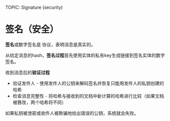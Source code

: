 TOPIC: Signature (security)

# 签名（安全）

**签名**或数字签名是 协议，表明消息是真实的。

从给定消息的hash，**签名过程**首先使用实体的私有key生成链接到签名实体的数字签名。

收到消息后的**验证过程**

- 验证发件人 - 使用发件人的公钥来解码签名并恢复只能用发件人的私钥创建的哈希
- 检查消息完整性 - 将哈希与接收到的文档中新计算的哈希进行比较（如果文档被篡改，两个哈希将不同）

如果私钥被泄密或收件人被欺骗地给出错误的公钥，系统就会失败。
